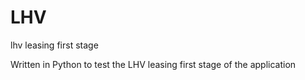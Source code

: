 # LHV
lhv leasing first stage

Written in Python to test the LHV leasing first stage of the application


